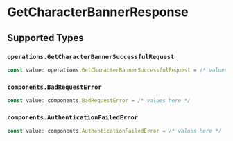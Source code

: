 # GetCharacterBannerResponse


## Supported Types

### `operations.GetCharacterBannerSuccessfulRequest`

```typescript
const value: operations.GetCharacterBannerSuccessfulRequest = /* values here */
```

### `components.BadRequestError`

```typescript
const value: components.BadRequestError = /* values here */
```

### `components.AuthenticationFailedError`

```typescript
const value: components.AuthenticationFailedError = /* values here */
```

